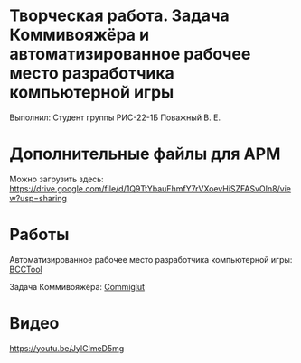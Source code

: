 # Творческая работа. Задача Коммивояжёра и автоматизированное рабочее место разработчика компьютерной игры
Выполнил: Студент группы РИС-22-1Б Поважный В. Е.

# Дополнительные файлы для АРМ
Можно загрузить здесь:
https://drive.google.com/file/d/1Q9TtYbauFhmfY7rVXoevHiSZFASvOIn8/view?usp=sharing

# Работы
Автоматизированное рабочее место разработчика компьютерной игры: [BCCTool](https://github.com/jaken525/PNRPU_Tvorcheskie/tree/main/BCCTool)

Задача Коммивояжёра: [Commiglut](https://github.com/jaken525/PNRPU_Tvorcheskie/tree/main/Commiglut)

# Видео
https://youtu.be/JylCImeD5mg
